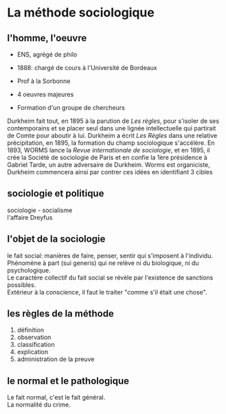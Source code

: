# La méthode sociologique

## l'homme, l'oeuvre

- ENS, agrégé de philo
- 1888: chargé de cours à l'Université de Bordeaux
- Prof à la Sorbonne

- 4 oeuvres majeures

- Formation d'un groupe de chercheurs

Durkheim fait tout, en 1895 à la parution de _Les règles_, pour s'isoler de ses contemporains et se placer seul dans une lignée intellectuelle qui partirait de Comte pour aboutir à lui. Durkheim a écrit _Les Règles_ dans une relative précipitation, en 1895, la formation du champ sociologique s'accélère. En 1893, WORMS lance la _Revue internationale de sociologie_, et en 1895, il crée la Société de sociologie de Paris et en confie la 1ère présidence à Gabriel Tarde, un autre adversaire de Durkheim. Worms est organiciste, Durkheim commencera ainsi par contrer ces idées en identifiant 3 cibles

## sociologie et politique

sociologie - socialisme  
l'affaire Dreyfus  

## l'objet de la sociologie

le fait social: manières de faire, penser, sentir qui s'imposent à l'individu.  
Phénomène à part (sui generis) qui ne relève ni du biologique, ni du psychologique.  
Le caractère collectif du fait social se révèle par l'existence de sanctions possibles.  
Extérieur à la conscience, il faut le traiter "comme s'il était une chose".

## les règles de la méthode

1. définition
2. observation
3. classification
4. explication
5. administration de la preuve

## le normal et le pathologique

Le fait normal, c'est le fait général.  
La normalité du crime.
